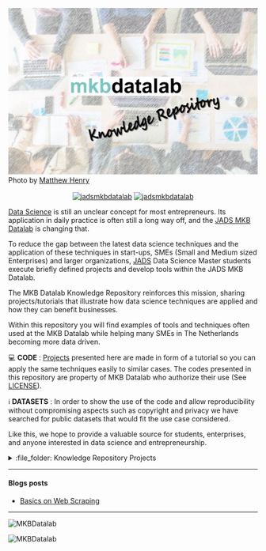 ![image](https://github.com/MKB-Datalab/mkbdatalab_knowledge_repository_main/blob/master/images/repository_readme_image_v01.JPG)
Photo by [Matthew Henry](https://burst.shopify.com/@matthew_henry)

<p align="center">
<a href="https://www.linkedin.com/company/jadsmkbdatalab/" target="blank"><img align="center" src="https://img.shields.io/badge/-LinkedIn-039BE5?style=for-the-badge&logo=Linkedin&logoColor=white&link=https://www.linkedin.com/in/mgrootendorst/" alt="jadsmkbdatalab"/></a>
<a href="https://twitter.com/jadsmkbdatalab" target="blank"><img align="center" src="https://img.shields.io/badge/-Twitter-A7C0FF?style=for-the-badge&logo=Twitter&logoColor=white&link=https://twitter.com/jadsmkbdatalab" alt="jadsmkbdatalab"/></a>

</p>

[Data Science](https://en.wikipedia.org/wiki/Data_science) is still an unclear concept for most entrepreneurs. Its application in daily practice is often still a long way off, 
and the [JADS MKB Datalab](https://jadsmkbdatalab.nl/over-ons/) is changing that. 

To reduce the gap between the latest data science techniques and the application of these techniques in start-ups, SMEs (Small and Medium sized Enterprises) and larger organizations, 
[JADS](https://www.jads.nl/) Data Science Master students execute briefly defined projects and develop tools within the JADS MKB Datalab.

The MKB Datalab Knowledge Repository reinforces this mission, sharing projects/tutorials that illustrate how data science techniques are applied and how they can benefit businesses.

Within this repository you will find examples of tools and techniques often used at the MKB Datalab while helping many SMEs in The Netherlands becoming more data driven.

:computer: **CODE** : [Projects](https://github.com/MKB-Datalab/mkbdatalab_knowledge_repository_projects/tree/master) presented here are made in form of a tutorial so you can apply 
the same techniques easily to similar cases. The codes presented in this repository are property of MKB Datalab who authorize their use 
(See [LICENSE](https://github.com/MKB-Datalab/mkbdatalab_knowledge_repository_main/blob/master/LICENSE.md)).

:information_source: **DATASETS** : In order to show the use of the code and allow reproducibility without compromising aspects such as copyright and privacy we have searched 
for public datasets that would fit the use case considered.

Like this, we hope to provide a valuable source for students, enterprises, and anyone interested in data science and entrepreneurship.


<details>
<summary> :file_folder: Knowledge Repository Projects</summary>
  
 
  
| Project | Tags |
| --- | --- |
| [**Basics on Web scraping**](https://github.com/MKB-Datalab/basics_web_scraping) | <img src="https://img.shields.io/badge/-Web%20Scraping -blueviolet"> <img src="https://img.shields.io/badge/-Python-blue"> |
| [**Basics on Retrieving Data with APIs**](https://github.com/MKB-Datalab/retrieving-data-with-apis) | <img src="https://img.shields.io/badge/-%20API -blueviolet"> <img src="https://img.shields.io/badge/-Python-blue"> |


</details>  

----

#### Blogs posts
<!-- BLOG-POST-LIST:START -->
- [Basics on Web Scraping](https://jadsmkbdatalab.nl/web-scraping/)

<!-- BLOG-POST-LIST:END -->

----

<img src="https://github-readme-stats.vercel.app/api?username=MKBDatalab&show_icons=true" alt=MKBDatalab />
<p align="left"> <img src="https://komarev.com/ghpvc/?username=MKBDatalab" alt="MKBDatalab" /> </p>

